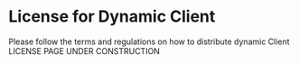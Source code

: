 # License for Dynamic Client
Please follow the terms and regulations on how to distribute dynamic Client
LICENSE PAGE UNDER CONSTRUCTION
